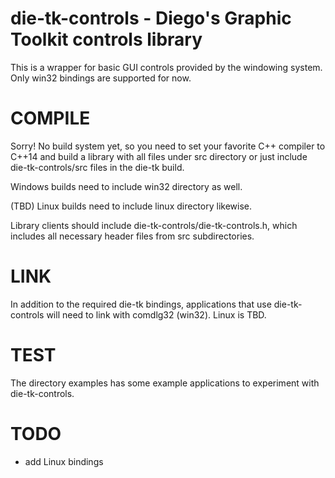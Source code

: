 # die-tk-controls - Diego's Graphic Toolkit controls library
This is a wrapper for basic GUI controls provided by the windowing system. Only win32 bindings are supported for now.

# COMPILE
Sorry! No build system yet, so you need to set your favorite C++ compiler to C++14 and build a library with all files under src directory or just include die-tk-controls/src files in the die-tk build.

Windows builds need to include win32 directory as well.

(TBD) Linux builds need to include linux directory likewise. 

Library clients should include die-tk-controls/die-tk-controls.h, which includes all necessary header files from src subdirectories.

# LINK
In addition to the required die-tk bindings, applications that use die-tk-controls will need to link with comdlg32 (win32). Linux is TBD.

# TEST
The directory examples has some example applications to experiment with die-tk-controls.

# TODO
- add Linux bindings
